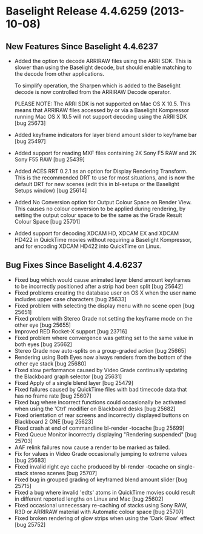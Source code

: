# Baselight Release 4.4.6259 (2013-10-08)



## New Features Since Baselight 4.4.6237

*   Added the option to decode ARRIRAW files using the ARRI SDK. This is slower than using the Baselight decode, but should enable matching to the decode from other applications.

    To simplify operation, the Sharpen which is added to the Baselight decode is now controlled from the ARRIRAW Decode operator.

    PLEASE NOTE: The ARRI SDK is not supported on Mac OS X 10.5. This means that ARRIRAW files accessed by or via a Baselight Kompressor running Mac OS X 10.5 will not support decoding using the ARRI SDK \[bug 25673]
* Added keyframe indicators for layer blend amount slider to keyframe bar \[bug 25497]
* Added support for reading MXF files containing 2K Sony F5 RAW and 2K Sony F55 RAW \[bug 25439]
* Added ACES RRT 0.2.1 as an option for Display Rendering Transform. This is the recommended DRT to use for most situations, and is now the default DRT for new scenes (edit this in bl-setups or the Baselight Setups window) \[bug 25614]
* Added No Conversion option for Output Colour Space on Render View. This causes no colour conversion to be applied during rendering, by setting the output colour space to be the same as the Grade Result Colour Space \[bug 25701]
* Added support for decoding XDCAM HD, XDCAM EX and XDCAM HD422 in QuickTime movies without requiring a Baselight Kompressor, and for encoding XDCAM HD422 into QuickTime on Linux.

## Bug Fixes Since Baselight 4.4.6237

* Fixed bug which would cause animated layer blend amount keyframes to be incorrectly positioned after a strip had been split \[bug 25642]
* Fixed problems creating the database user on OS X when the user name includes upper case characters \[bug 25633]
* Fixed problem with selecting the display menu with no scene open \[bug 25651]
* Fixed problem with Stereo Grade not setting the keyframe mode on the other eye \[bug 25655]
* Improved RED Rocket-X support \[bug 23716]
* Fixed problem where convergence was getting set to the same value in both eyes \[bug 25662]
* Stereo Grade now auto-splits on a group-graded action \[bug 25665]
* Rendering using Both Eyes now always renders from the bottom of the other eye stack \[bug 25680]
* Fixed slow performance caused by Video Grade continually updating the Blackboard graph selector \[bug 25631]
* Fixed Apply of a single blend layer \[bug 25479]
* Fixed failures caused by QuickTime files with bad timecode data that has no frame rate \[bug 25607]
* Fixed bug where incorrect functions could occasionally be activated when using the 'Ctrl' modifier on Blackboard desks \[bug 25682]
* Fixed orientation of rear screens and incorrectly displayed buttons on Blackboard 2 ONE \[bug 25623]
* Fixed crash at end of commandline bl-render -tocache \[bug 25699]
* Fixed Queue Monitor incorrectly displaying "Rendering suspended" \[bug 25703]
* AAF relink failures now cause a render to be marked as failed.
* Fix for values in Video Grade occasionally jumping to extreme values \[bug 25683]
* Fixed invalid right eye cache produced by bl-render -tocache on single-stack stereo scenes \[bug 25707]
* Fixed bug in grouped grading of keyframed blend amount slider \[bug 25715]
* Fixed a bug where invalid 'edts' atoms in QuickTime movies could result in different reported lengths on Linux and Mac \[bug 25602]
* Fixed occasional unnecessary re-caching of stacks using Sony RAW, R3D or ARRIRAW material with Automatic colour space \[bug 25707]
* Fixed broken rendering of glow strips when using the 'Dark Glow' effect \[bug 25752]

